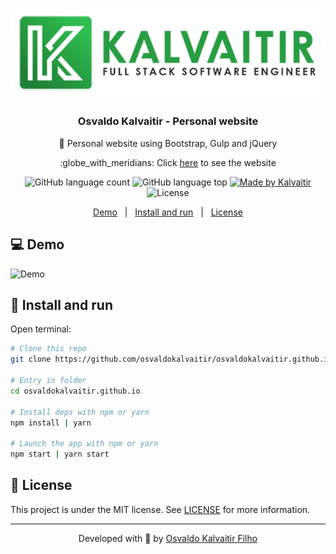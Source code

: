 <h1 align="center">
    <img src="/.github/assets/logo.png"
    width="500px"
    alt="Logo" />
</h1>

<h3 align="center">
  Osvaldo Kalvaitir - Personal website
</h3>

<p align="center">
  🥇 Personal website using Bootstrap, Gulp and jQuery
</p>

<p align="center">
  :globe_with_meridians: Click <a href="https://osvaldokalvaitir.github.io">here</a> to see the website
</p>

<p align="center">
  <img alt="GitHub language count" src="https://img.shields.io/github/languages/count/osvaldokalvaitir/osvaldokalvaitir.github.io.svg?color=00A83A">

  <img alt="GitHub language top" src="https://img.shields.io/github/languages/top/osvaldokalvaitir/osvaldokalvaitir.github.io.svg?color=00A83A">

  <a href="https://kalvaitir.com/">
    <img alt="Made by Kalvaitir" src="https://img.shields.io/badge/made%20by-Kalvaitir-00A83A">
  </a>

  <img alt="License" src="https://img.shields.io/badge/license-MIT-00A83A">
</p>

<p align="center">
  <a href="#computer-demo">Demo</a>&nbsp;&nbsp;&nbsp;|&nbsp;&nbsp;&nbsp;<a href="#wrench-install-and-run">Install and run</a>&nbsp;&nbsp;&nbsp;|&nbsp;&nbsp;&nbsp;<a href="#memo-license">License</a>
</p>

## :computer: Demo

![Demo](/.github/assets/demo.png)

## :wrench: Install and run

Open terminal:

```sh
# Clone this repo
git clone https://github.com/osvaldokalvaitir/osvaldokalvaitir.github.io

# Entry in folder
cd osvaldokalvaitir.github.io

# Install deps with npm or yarn
npm install | yarn

# Launch the app with npm or yarn
npm start | yarn start
```

## :memo: License

This project is under the MIT license. See [LICENSE](/LICENSE) for more information.

---

<p align="center">
Developed with 💚 by <a href="https://www.linkedin.com/in/osvaldokalvaitir">Osvaldo Kalvaitir Filho</a>
</p>
